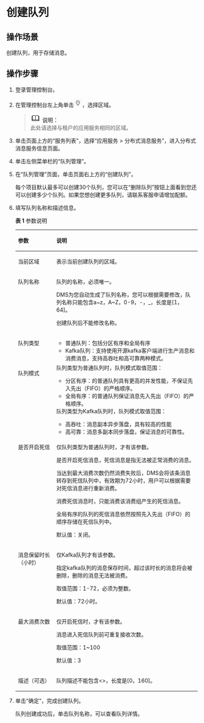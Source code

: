 # 创建队列<a name="zh-cn_topic_0034678324"></a>

## 操作场景<a name="section66578044"></a>

创建队列，用于存储消息。

## 操作步骤<a name="section24112512"></a>

1.  登录管理控制台。
2.  在管理控制台左上角单击![](figures/icon-region.png)，选择区域。

    >![](public_sys-resources/icon-note.gif) **说明：**   
    >此处请选择与租户的应用服务相同的区域。  

3.  单击页面上方的“服务列表”，选择“应用服务 \> 分布式消息服务”，进入分布式消息服务信息页面。
4.  单击左侧菜单栏的“队列管理”。
5.  在“队列管理”页面，单击页面右上方的“创建队列”。

    每个项目默认最多可以创建30个队列，您可以在“删除队列”按钮上面看到您还可以创建多少个队列。如果您想创建更多队列，请联系客服申请增加配额。

6.  填写队列名称和描述信息。

    **表 1**  参数说明

    <a name="table284812246521"></a>
    <table><thead align="left"><tr id="row385117243526"><th class="cellrowborder" valign="top" width="21%" id="mcps1.2.3.1.1"><p id="p885222410522"><a name="p885222410522"></a><a name="p885222410522"></a>参数</p>
    </th>
    <th class="cellrowborder" valign="top" width="79%" id="mcps1.2.3.1.2"><p id="p2854172416526"><a name="p2854172416526"></a><a name="p2854172416526"></a>说明</p>
    </th>
    </tr>
    </thead>
    <tbody><tr id="row13855152485211"><td class="cellrowborder" valign="top" width="21%" headers="mcps1.2.3.1.1 "><p id="p485672417521"><a name="p485672417521"></a><a name="p485672417521"></a>当前区域</p>
    </td>
    <td class="cellrowborder" valign="top" width="79%" headers="mcps1.2.3.1.2 "><p id="p178571324165218"><a name="p178571324165218"></a><a name="p178571324165218"></a>表示当前创建队列的区域。</p>
    </td>
    </tr>
    <tr id="row88591924195218"><td class="cellrowborder" valign="top" width="21%" headers="mcps1.2.3.1.1 "><p id="p2860162415523"><a name="p2860162415523"></a><a name="p2860162415523"></a>队列名称</p>
    </td>
    <td class="cellrowborder" valign="top" width="79%" headers="mcps1.2.3.1.2 "><p id="p1386292415528"><a name="p1386292415528"></a><a name="p1386292415528"></a>队列的名称，必须唯一。</p>
    <p id="p886312445210"><a name="p886312445210"></a><a name="p886312445210"></a>DMS为您自动生成了队列名称，您可以根据需要修改，队列名称只能包含a~z，A~Z，0-9，-，_，长度是[1，64]。</p>
    <p id="p19863142405214"><a name="p19863142405214"></a><a name="p19863142405214"></a>创建队列后不能修改名称。</p>
    </td>
    </tr>
    <tr id="row118641624145210"><td class="cellrowborder" valign="top" width="21%" headers="mcps1.2.3.1.1 "><p id="p1086572417528"><a name="p1086572417528"></a><a name="p1086572417528"></a>队列类型</p>
    </td>
    <td class="cellrowborder" valign="top" width="79%" headers="mcps1.2.3.1.2 "><a name="ul1290201784312"></a><a name="ul1290201784312"></a><ul id="ul1290201784312"><li>普通队列：包括分区有序和全局有序</li><li>Kafka队列：支持使用开源kafka客户端进行生产消息和消费消息，支持高吞吐和高可靠两种模式。</li></ul>
    </td>
    </tr>
    <tr id="row12622556175211"><td class="cellrowborder" valign="top" width="21%" headers="mcps1.2.3.1.1 "><p id="p2062355615217"><a name="p2062355615217"></a><a name="p2062355615217"></a>队列模式</p>
    </td>
    <td class="cellrowborder" valign="top" width="79%" headers="mcps1.2.3.1.2 "><div class="p" id="p379232523215"><a name="p379232523215"></a><a name="p379232523215"></a>队列类型为普通队列时，队列模式取值范围：<a name="ul18777988321"></a><a name="ul18777988321"></a><ul id="ul18777988321"><li>分区有序：的普通队列具有更高的并发性能，不保证先入先出（FIFO）的严格顺序。</li><li>全局有序：的普通队列保证消息先入先出（FIFO）的严格顺序。</li></ul>
    </div>
    <div class="p" id="p17251102773315"><a name="p17251102773315"></a><a name="p17251102773315"></a>队列类型为Kafka队列时，队列模式取值范围：<a name="ul621820523330"></a><a name="ul621820523330"></a><ul id="ul621820523330"><li>高吞吐：消息副本异步落盘，具有较高的性能</li><li>高可靠：消息多副本同步落盘，保证消息的可靠性。</li></ul>
    </div>
    </td>
    </tr>
    <tr id="row14867162414520"><td class="cellrowborder" valign="top" width="21%" headers="mcps1.2.3.1.1 "><p id="p1869324155217"><a name="p1869324155217"></a><a name="p1869324155217"></a>是否开启死信</p>
    </td>
    <td class="cellrowborder" valign="top" width="79%" headers="mcps1.2.3.1.2 "><p id="p5912122813349"><a name="p5912122813349"></a><a name="p5912122813349"></a>仅队列类型为普通队列时，才有该参数。</p>
    <p id="p198711124145214"><a name="p198711124145214"></a><a name="p198711124145214"></a>是否开启死信消息，死信消息是指无法被正常消费的消息。</p>
    <p id="p187118243527"><a name="p187118243527"></a><a name="p187118243527"></a>当达到最大消费次数仍然消费失败后，DMS会将该条消息转存到死信队列中，有效期为72小时，用户可以根据需要对死信消息进行重新消费。</p>
    <p id="p12872162414525"><a name="p12872162414525"></a><a name="p12872162414525"></a>消费死信消息时，只能消费该消费组产生的死信消息。</p>
    <p id="p10872192411529"><a name="p10872192411529"></a><a name="p10872192411529"></a>全局有序的队列的死信消息依然按照先入先出（FIFO）的顺序存储在死信队列中。</p>
    <p id="p14874824155215"><a name="p14874824155215"></a><a name="p14874824155215"></a>默认值：关闭。</p>
    </td>
    </tr>
    <tr id="row128791624115213"><td class="cellrowborder" valign="top" width="21%" headers="mcps1.2.3.1.1 "><p id="p088011248525"><a name="p088011248525"></a><a name="p088011248525"></a>消息保留时长（小时）</p>
    </td>
    <td class="cellrowborder" valign="top" width="79%" headers="mcps1.2.3.1.2 "><p id="p388132455213"><a name="p388132455213"></a><a name="p388132455213"></a>仅Kafka队列才有该参数。</p>
    <p id="p1988210241526"><a name="p1988210241526"></a><a name="p1988210241526"></a>指定kafka队列的消息保存时间，超过该时长的消息将会被删除，删除的消息无法被消费。</p>
    <p id="p17882122414523"><a name="p17882122414523"></a><a name="p17882122414523"></a>取值范围：1-72，必须为整数。</p>
    <p id="p4883524135216"><a name="p4883524135216"></a><a name="p4883524135216"></a>默认值：72小时。</p>
    </td>
    </tr>
    <tr id="row188831424135217"><td class="cellrowborder" valign="top" width="21%" headers="mcps1.2.3.1.1 "><p id="p7885182411523"><a name="p7885182411523"></a><a name="p7885182411523"></a>最大消费次数</p>
    </td>
    <td class="cellrowborder" valign="top" width="79%" headers="mcps1.2.3.1.2 "><p id="p12886824195217"><a name="p12886824195217"></a><a name="p12886824195217"></a>仅开启死信时，才有该参数。</p>
    <p id="p15886142411527"><a name="p15886142411527"></a><a name="p15886142411527"></a>消息进入死信队列前可重复接收次数。</p>
    <p id="p11887202416528"><a name="p11887202416528"></a><a name="p11887202416528"></a>取值范围：1~100</p>
    <p id="p1288822435215"><a name="p1288822435215"></a><a name="p1288822435215"></a>默认值：3</p>
    </td>
    </tr>
    <tr id="row16888132419525"><td class="cellrowborder" valign="top" width="21%" headers="mcps1.2.3.1.1 "><p id="p788932455217"><a name="p788932455217"></a><a name="p788932455217"></a>描述（可选）</p>
    </td>
    <td class="cellrowborder" valign="top" width="79%" headers="mcps1.2.3.1.2 "><p id="p5890152419528"><a name="p5890152419528"></a><a name="p5890152419528"></a>队列描述不能包含&lt;&gt;，长度是[0，160]。</p>
    </td>
    </tr>
    </tbody>
    </table>

7.  单击“确定”，完成创建队列。

    队列创建成功后，单击队列名称，可以查看队列详情。


